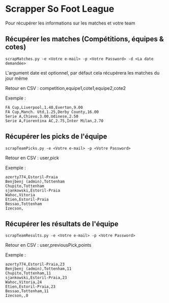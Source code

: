# Scrapper So Foot League
Pour récupérer les informations sur les matches et votre team

## Récupérer les matches (Compétitions, équipes & cotes)
```
scrapMatches.py -e <Votre e-mail> -p <Votre Password> -d <La date demandée>
```

L'argument date est optionnel, par défaut cela récupérera les matches du jour même

Retour en CSV : competition,equipe1,cote1,equipe2,cote2

Exemple : 
```
FA Cup,Liverpool,1.40,Everton,9.00
FA Cup,Manch. Utd,1.25,Derby County,16.00
Serie A,Chievo,3.00,Udinese,2.50
Serie A,Fiorentina AC,2.75,Inter Milan,2.70
```


## Récupérer les picks de l'équipe
```
scrapTeamPicks.py -e <Votre e-mail> -p <Votre Password>
```

Retour en CSV : user,pick

Exemple : 
```
azerty774,Estoril-Praia
Benjbenj (admin),Tottenham
Chupito,Tottenham
sjankowski,Estoril-Praia
Wahoc,Vitoria
Etien,Estoril-Praia
Bessao,Tottenham
Izecson,
```



## Récupérer les résultats de l'équipe
```
scrapTeamResults.py -e <Votre e-mail> -p <Votre Password>
```

Retour en CSV : user,previousPick,points

Exemple : 
```
azerty774,Estoril-Praia,23
Benjbenj (admin),Tottenham,11
Chupito,Tottenham,11
sjankowski,Estoril-Praia,23
Wahoc,Vitoria,24
Etien,Estoril-Praia,23
Bessao,Tottenham,11
Izecson,,0
```